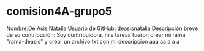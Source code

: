 # comision4A-grupo5


Nombre:De Asis Natalia 
Usuario de GitHub: deasisnatalia 
Descripción breve de su contribución: Soy contribuidora, mis tareas fueron crear mi rama "rama-deasis" y crear un archivo txt con mi descripcion aaa aa a a a 